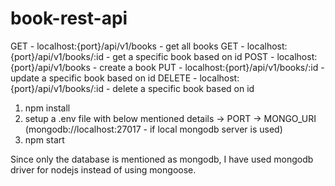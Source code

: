 # book-rest-api

<!-- API endpoints and their usage -->
<!-- Note: Replace {port} with actual port on which server is running -->
GET     -   localhost:{port}/api/v1/books      - get all books
GET     -   localhost:{port}/api/v1/books/:id  - get a specific book based on id
POST    -   localhost:{port}/api/v1/books      - create a book
PUT     -   localhost:{port}/api/v1/books/:id  - update a specific book based on id
DELETE  -   localhost:{port}/api/v1/books/:id  - delete a specific book based on id

<!-- Instructions to set up and run the application locally -->
1. npm install
2. setup a .env file with below mentioned details
  -> PORT
  -> MONGO_URI (mongodb://localhost:27017 - if local mongodb server is used)
3. npm start

<!-- Any decisions or assumptions you made during the development process -->
Since only the database is mentioned as mongodb, I have used mongodb driver for nodejs instead of using mongoose.